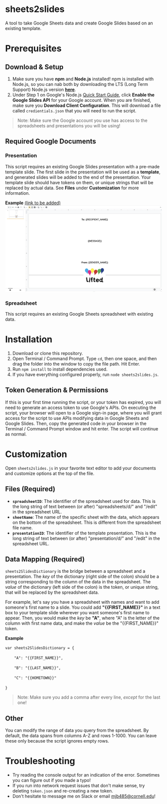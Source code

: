 # sheets2slides
A tool to take Google Sheets data and create Google Slides based on an existing template.

# Prerequisites

## Download & Setup

1. Make sure you have **npm** and **Node.js** installed! npm is installed with Node.js, so you can nab both by downloading the LTS (Long Term Support) Node.js version [**here**](https://nodejs.org/en/).
2. Under Step 1 on Google's Node.js [Quick Start Guide](https://developers.google.com/slides/quickstart/nodejs), click **Enable the Google Slides API** for your Google account. When you are finished, make sure you **Download Client Configuration**. This will download a file called `credientials.json` that you will need to run the script.

>Note: Make sure the Google account you use has access to the spreadsheets and presentations you will be using!

## Required Google Documents

### Presentation

This script requires an existing Google Slides presentation with a pre-made template slide. The first slide in the presentation will be used as a **template**, and generated slides will be added to the end of the presentation. Your template slide should have tokens on them, or unique strings that will be replaced by actual data. See **Files** under **Customization** for more information.

**Example** [(link to be added)]()
![Template Slide Example](template-example.png)

### Spreadsheet

This script requires an existing Google Sheets spreadsheet with existing data.

# Installation

1. Download or clone this repository.
2. Open Terminal / Command Prompt. Type `cd`, then one space, and then drag the folder into the window to copy the file path. Hit Enter.
3. Run `npm install` to install dependencies used.
4. If you have everything configured properly, run `node sheets2slides.js`.

## Token Generation & Permissions

If this is your first time running the script, or your token has expired, you will need to generate an access token to use Google's APIs. On executing the script, your browser will open to a Google sign-in page, where you will grant access for the script to use APIs modifying data in Google Sheets and Google Slides. Then, copy the generated code in your browser in the Terminal / Command Prompt window and hit enter. The script will continue as normal.

# Customization

Open `sheets2slides.js` in your favorite text editor to add your documents and customize options at the top of the file.

## Files (Required)

- **`spreadsheetID`**: The identifier of the spreadsheet used for data. This is the long string of text between (or after) "spreadsheets/d/" and "/edit" in the spreadsheet URL.
- **`sheetName`**: The name of the specific sheet with the data, which appears on the bottom of the spreadsheet. This is different from the spreadsheet file name.
- **`presentationID`**: The identifier of the template presentation. This is the long string of text between (or after) "presentation/d/" and "/edit" in the spreadsheet URL.

## Data Mapping (Required)

`sheets2SlidesDictionary` is the bridge between a spreadsheet and a presentation. The *key* of the dictionary (right side of the colon) should be a string corresponding to the column of the data in the spreadsheet. The *value* of the dictionary (left side of the colon) is the token, or unique string, that will be replaced by the spreadsheet data. 

For example, let's say you have a spreadsheet with names and want to add someone's first name to a slide. You could add **"{{FIRST_NAME}}"** in a text box to your template slide wherever you want someone's first name to appear. Then, you would make the *key* be **"A"**, where "A" is the letter of the column with first name data, and make the *value* be the "{{FIRST_NAME}}" token.

**Example**
```
var sheets2SlidesDictionary = {

    "A": "{{FIRST_NAME}}",

    "B": "{{LAST_NAME}}",

    "C": "{{HOMETOWN}}"
    
}
```

>Note: Make sure you add a comma after every line, *except* for the last one!

## Other

You can modify the range of data you query from the spreadsheet. By default, the data spans from columns A-Z and rows 1-1000. You can leave these only because the script ignores empty rows.

# Troubleshooting

- Try reading the console output for an indication of the error. Sometimes you can figure out if you made a typo!
- If you run into network request issues that don't make sense, try deleting `token.json` and re-creating a new token.
- Don't hesitate to message me on Slack or email mjb485@cornell.edu!

